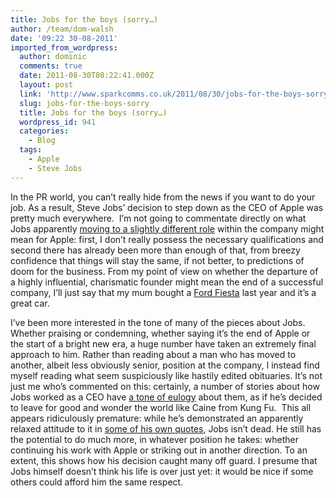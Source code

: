 ```yaml
---
title: Jobs for the boys (sorry…)
author: /team/dom-walsh
date: '09:22 30-08-2011'
imported_from_wordpress:
  author: dominic
  comments: true
  date: 2011-08-30T08:22:41.000Z
  layout: post
  link: 'http://www.sparkcomms.co.uk/2011/08/30/jobs-for-the-boys-sorry/'
  slug: jobs-for-the-boys-sorry
  title: Jobs for the boys (sorry…)
  wordpress_id: 941
  categories:
    - Blog
  tags:
    - Apple
    - Steve Jobs
---
```


In the PR world, you can’t really hide from the news if you want to do your job. As a result, Steve Jobs’ decision to step down as the CEO of Apple was pretty much everywhere.  I’m not going to commentate directly on what Jobs apparently [moving to a slightly different role](http://news.cnet.com/8301-13579_3-20096897-37/text-of-resignation-letter-from-steve-jobs/) within the company might mean for Apple: first, I don’t really possess the necessary qualifications and second there has already been more than enough of that, from breezy confidence that things will stay the same, if not better, to predictions of doom for the business. From my point of view on whether the departure of a highly influential, charismatic founder might mean the end of a successful company, I’ll just say that my mum bought a [Ford Fiesta](http://en.wikipedia.org/wiki/Henry_Ford) last year and it’s a great car.

I’ve been more interested in the tone of many of the pieces about Jobs. Whether praising or condemning, whether saying it’s the end of Apple or the start of a bright new era, a huge number have taken an extremely final approach to him. Rather than reading about a man who has moved to another, albeit less obviously senior, position at the company, I instead find myself reading what seem suspiciously like hastily edited obituaries. It’s not just me who’s commented on this: certainly, a number of stories about how Jobs worked as a CEO have [a tone of eulogy](https://plus.google.com/107117483540235115863/posts/gcSStkKxXTw) about them, as if he’s decided to leave for good and wonder the world like Caine from Kung Fu.  This all appears ridiculously premature: while he’s demonstrated an apparently relaxed attitude to it in [some of his own quotes](http://www.telegraph.co.uk/technology/steve-jobs/8721676/Steve-Jobs-his-10-most-inspirational-quotes.html), Jobs isn’t dead. He still has the potential to do much more, in whatever position he takes: whether continuing his work with Apple or striking out in another direction. To an extent, this shows how his decision caught many off guard. I presume that Jobs himself doesn’t think his life is over just yet: it would be nice if some others could afford him the same respect.
